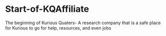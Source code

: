 # Start-of-KQAffiliate
 The beginning of Kurious Quaters- A research company that is a safe place for Kurious to go for help, resources, and even jobs
